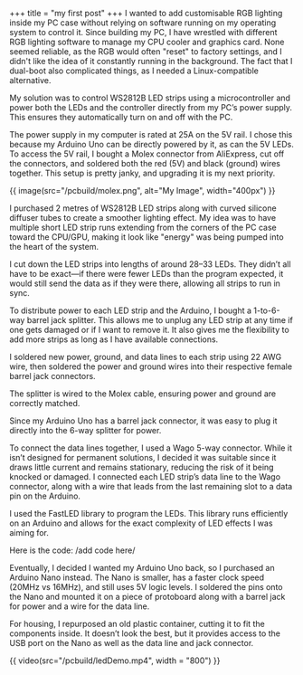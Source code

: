 +++
title = "my first post"
+++
I wanted to add customisable RGB lighting inside my PC case without relying on software running on my operating system to control it. Since building my PC, I have wrestled with different RGB lighting software to manage my CPU cooler and graphics card. None seemed reliable, as the RGB would often "reset" to factory settings, and I didn't like the idea of it constantly running in the background. The fact that I dual-boot also complicated things, as I needed a Linux-compatible alternative.

My solution was to control WS2812B LED strips using a microcontroller and power both the LEDs and the controller directly from my PC’s power supply. This ensures they automatically turn on and off with the PC.

The power supply in my computer is rated at 25A on the 5V rail. I chose this because my Arduino Uno can be directly powered by it, as can the 5V LEDs. To access the 5V rail, I bought a Molex connector from AliExpress, cut off the connectors, and soldered both the red (5V) and black (ground) wires together. This setup is pretty janky, and upgrading it is my next priority.

{{ image(src="/pcbuild/molex.png", alt="My Image", width="400px") }}

I purchased 2 metres of WS2812B LED strips along with curved silicone diffuser tubes to create a smoother lighting effect. My idea was to have multiple short LED strip runs extending from the corners of the PC case toward the CPU/GPU, making it look like "energy" was being pumped into the heart of the system.

I cut down the LED strips into lengths of around 28–33 LEDs. They didn’t all have to be exact—if there were fewer LEDs than the program expected, it would still send the data as if they were there, allowing all strips to run in sync.

To distribute power to each LED strip and the Arduino, I bought a 1-to-6-way barrel jack splitter. This allows me to unplug any LED strip at any time if one gets damaged or if I want to remove it. It also gives me the flexibility to add more strips as long as I have available connections.

I soldered new power, ground, and data lines to each strip using 22 AWG wire, then soldered the power and ground wires into their respective female barrel jack connectors.

The splitter is wired to the Molex cable, ensuring power and ground are correctly matched.

Since my Arduino Uno has a barrel jack connector, it was easy to plug it directly into the 6-way splitter for power.

To connect the data lines together, I used a Wago 5-way connector. While it isn’t designed for permanent solutions, I decided it was suitable since it draws little current and remains stationary, reducing the risk of it being knocked or damaged. I connected each LED strip’s data line to the Wago connector, along with a wire that leads from the last remaining slot to a data pin on the Arduino.

I used the FastLED library to program the LEDs. This library runs efficiently on an Arduino and allows for the exact complexity of LED effects I was aiming for.

Here is the code: /add code here/

Eventually, I decided I wanted my Arduino Uno back, so I purchased an Arduino Nano instead. The Nano is smaller, has a faster clock speed (20MHz vs 16MHz), and still uses 5V logic levels. I soldered the pins onto the Nano and mounted it on a piece of protoboard along with a barrel jack for power and a wire for the data line.

For housing, I repurposed an old plastic container, cutting it to fit the components inside. It doesn’t look the best, but it provides access to the USB port on the Nano as well as the data line and jack connector.

{{ video(src="/pcbuild/ledDemo.mp4", width = "800") }}

